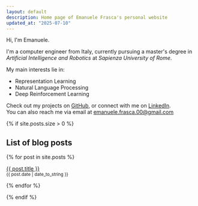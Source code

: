 ```yaml
---
layout: default
description: Home page of Emanuele Frasca's personal website
updated_at: "2025-07-10"
---
```


Hi, I'm Emanuele.

I'm a computer engineer from Italy, currently pursuing a master's degree in *Artificial Intelligence and Robotics* at *Sapienza University of Rome*.

My main interests lie in:
- Representation Learning
- Natural Language Processing
- Deep Reinforcement Learning

Check out my projects on [GitHub](https://github.com/noostale), or connect with me on [LinkedIn](https://www.linkedin.com/in/emanuelefrasca/).  
You can also reach me via email at <a href="mailto:emanuele&#46;frasca&#46;00&#64;gmail&#46;com">emanuele.frasca.00@gmail.com</a>

{% if site.posts.size > 0 %}
  ## List of blog posts
  {% for post in site.posts %}
  <p>
    <a href="{{ post.url }}">{{ post.title }}</a>
    <br>
    <small>{{ post.date | date_to_string }}</small>
  </p>
  {% endfor %}

{% endif %}